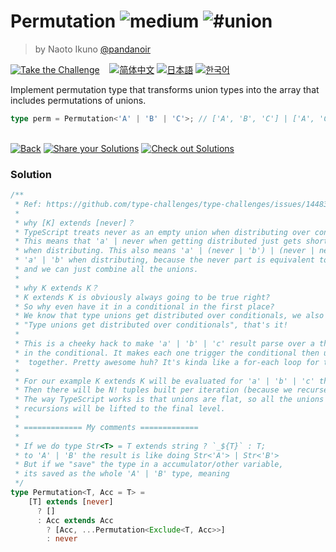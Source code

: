 <!--info-header-start--><h1>Permutation <img src="https://img.shields.io/badge/-medium-d9901a" alt="medium"/> <img src="https://img.shields.io/badge/-%23union-999" alt="#union"/></h1><blockquote><p>by Naoto Ikuno <a href="https://github.com/pandanoir" target="_blank">@pandanoir</a></p></blockquote><p><a href="https://tsch.js.org/296/play" target="_blank"><img src="https://img.shields.io/badge/-Take%20the%20Challenge-3178c6?logo=typescript&logoColor=white" alt="Take the Challenge"/></a> &nbsp;&nbsp;&nbsp;<a href="./README.zh-CN.md" target="_blank"><img src="https://img.shields.io/badge/-%E7%AE%80%E4%BD%93%E4%B8%AD%E6%96%87-gray" alt="简体中文"/></a>  <a href="./README.ja.md" target="_blank"><img src="https://img.shields.io/badge/-%E6%97%A5%E6%9C%AC%E8%AA%9E-gray" alt="日本語"/></a>  <a href="./README.ko.md" target="_blank"><img src="https://img.shields.io/badge/-%ED%95%9C%EA%B5%AD%EC%96%B4-gray" alt="한국어"/></a> </p><!--info-header-end-->

Implement permutation type that transforms union types into the array that includes permutations of unions.

```typescript
type perm = Permutation<'A' | 'B' | 'C'>; // ['A', 'B', 'C'] | ['A', 'C', 'B'] | ['B', 'A', 'C'] | ['B', 'C', 'A'] | ['C', 'A', 'B'] | ['C', 'B', 'A']
```


<!--info-footer-start--><br><a href="../../README.md" target="_blank"><img src="https://img.shields.io/badge/-Back-grey" alt="Back"/></a> <a href="https://tsch.js.org/296/answer" target="_blank"><img src="https://img.shields.io/badge/-Share%20your%20Solutions-teal" alt="Share your Solutions"/></a> <a href="https://tsch.js.org/296/solutions" target="_blank"><img src="https://img.shields.io/badge/-Check%20out%20Solutions-de5a77?logo=awesome-lists&logoColor=white" alt="Check out Solutions"/></a> <!--info-footer-end--> 
 
### Solution
 
 
```ts
/**
 * Ref: https://github.com/type-challenges/type-challenges/issues/14483
 *
 * why [K] extends [never]？
 * TypeScript treats never as an empty union when distributing over conditionals.
 * This means that 'a' | never when getting distributed just gets shortened to 'a'
 * when distributing. This also means 'a' | (never | 'b') | (never | never) just becomes
 * 'a' | 'b' when distributing, because the never part is equivalent to an empty union
 * and we can just combine all the unions.
 *
 * why K extends K？
 * K extends K is obviously always going to be true right?
 * So why even have it in a conditional in the first place?
 * We know that type unions get distributed over conditionals, we also know that...wait!?!?
 * "Type unions get distributed over conditionals", that's it!
 *
 * This is a cheeky hack to make 'a' | 'b' | 'c' result parse over a then b then c
 * in the conditional. It makes each one trigger the conditional then unions the results
 *  together. Pretty awesome huh? It's kinda like a for-each loop for type unions.
 *
 * For our example K extends K will be evaluated for 'a' | 'b' | 'c' three times.
 * Then there will be N! tuples built per iteration (because we recurse with N-1).
 * The way TypeScript works is that unions are flat, so all the unions of the inner
 * recursions will be lifted to the final level.
 *
 * ============= My comments =============
 *
 * If we do type Str<T> = T extends string ? `_${T}` : T;
 * to 'A' | 'B' the result is like doing Str<'A'> | Str<'B'>
 * But if we "save" the type in a accumulator/other variable,
 * its saved as the whole 'A' | 'B' type, meaning
 */
type Permutation<T, Acc = T> =
    [T] extends [never]
      ? []
      : Acc extends Acc
        ? [Acc, ...Permutation<Exclude<T, Acc>>]
        : never
```
